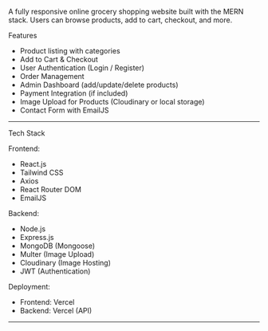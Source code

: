 
A fully responsive online grocery shopping website built with the MERN stack. Users can browse products, add to cart, checkout, and more.


Features

- Product listing with categories
- Add to Cart & Checkout
- User Authentication (Login / Register)
- Order Management
- Admin Dashboard (add/update/delete products)
- Payment Integration (if included)
- Image Upload for Products (Cloudinary or local storage)
- Contact Form with EmailJS

---

Tech Stack

Frontend:
- React.js
- Tailwind CSS
- Axios
- React Router DOM
- EmailJS

Backend:
- Node.js
- Express.js
- MongoDB (Mongoose)
- Multer (Image Upload)
- Cloudinary (Image Hosting)
- JWT (Authentication)

Deployment:
- Frontend: Vercel
- Backend: Vercel (API)

---

